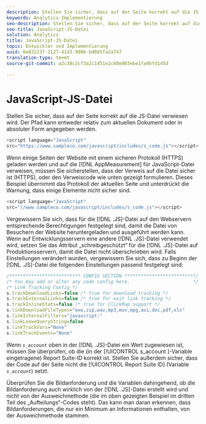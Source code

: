 ```yaml
---
description: Stellen Sie sicher, dass auf der Seite korrekt auf die JS-Datei verwiesen wird. Der Pfad kann entweder relativ zum aktuellen Dokument oder in absoluter Form angegeben werden.
keywords: Analytics-Implementierung
seo-description: Stellen Sie sicher, dass auf der Seite korrekt auf die JS-Datei verwiesen wird. Der Pfad kann entweder relativ zum aktuellen Dokument oder in absoluter Form angegeben werden.
seo-title: JavaScript-JS-Datei
solution: Analytics
title: JavaScript-JS-Datei
topic: Entwickler und Implementierung
uuid: 6e83223f-2127-41d3-9806-bd085fa2a747
translation-type: tm+mt
source-git-commit: a2c38c2cf3a2c1451e2c60e003ebe1fa9bfd145d

---
```



# JavaScript-JS-Datei

Stellen Sie sicher, dass auf der Seite korrekt auf die JS-Datei verwiesen wird. Der Pfad kann entweder relativ zum aktuellen Dokument oder in absoluter Form angegeben werden.

```js
<script language="JavaScript" 
src="https://www.sampleco.com/javascript/includes/s_code.js"></script>
```

Wenn einige Seiten der Website mit einem sicheren Protokoll (HTTPS) geladen werden und auf die [!DNL AppMeasurement] für JavaScript-Datei verweisen, müssen Sie sicherstellen, dass der Verweis auf die Datei sicher ist (HTTPS), oder den Verweiscode wie unten gezeigt formulieren. Dieses Beispiel übernimmt das Protokoll der aktuellen Seite und unterdrückt die Warnung, dass einige Elemente nicht sicher sind.

```js
<script language="JavaScript" 
src="//www.sampleco.com/javascript/includes/s_code.js"></script>
```

Vergewissern Sie sich, dass für die [!DNL .JS]-Datei auf den Webservern entsprechende Berechtigungen festgelegt sind, damit die Datei von Besuchern der Website heruntergeladen und ausgeführt werden kann. Wenn auf Entwicklungsservern eine andere [!DNL .JS]-Datei verwendet wird, setzen Sie das Attribut „schreibgeschützt“ für die [!DNL .JS]-Datei auf Produktionsservern, damit die Datei nicht überschrieben wird. Falls Einstellungen verändert wurden, vergewissern Sie sich, dass zu Beginn der [!DNL .JS]-Datei die folgenden Einstellungen passend festgelegt sind:

```js
/************************** CONFIG SECTION **************************/
/* You may add or alter any code config here.                       */
/* Link Tracking Config */
s.trackDownloadLinks=false /* true for download tracking */
s.trackExternalLinks=false /* true for exit link tracking */
s.trackInlineStats=false /* true for ClickMap support */
s.linkDownloadFileTypes="exe,zip,wav,mp3,mov,mpg,avi,doc,pdf,xls"
s.linkInternalFilters="javascript:"
s.linkLeaveQueryString=false
s.linkTrackVars="None" 
s.linkTrackEvents="None"
```

Wenn *`s_account`* oben in der [!DNL .JS]-Datei ein Wert zugewiesen ist, müssen Sie überprüfen, ob die (in der [!UICONTROL s_account ]-Variable eingetragene) Report Suite-ID korrekt ist. Stellen Sie außerdem sicher, dass der Code auf der Seite nicht die [!UICONTROL Report Suite ID] (Variable *`s_account`*) setzt.

Überprüfen Sie die Bildanforderung und die Variablen dahingehend, ob die Bildanforderung auch wirklich von der [!DNL .JS]-Datei erstellt wird und nicht von der Ausweichmethode (die im oben gezeigten Beispiel im dritten Teil des „Aufteilungs“-Codes steht). Das kann man daran erkennen, dass Bildanforderungen, die nur ein Minimum an Informationen enthalten, von der Ausweichmethode stammen.

